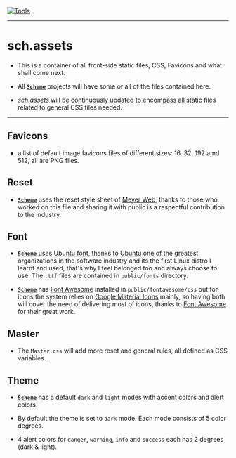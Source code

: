[![Tools](https://skillicons.dev/icons?i=css)](https://skillicons.dev)

---

# sch.assets

- This is a container of all front-side static files, CSS, Favicons and what shall come next.

- All [**`Scheme`**](https://github.com/rhman-ibrahim/rhman-ibrahim#scheme) projects will have some or all of the files contained here.

- *sch.assets* will be continuously updated to encompass all static files related to general CSS files needed.

---

## Favicons

- a list of default image favicons files of different sizes: 16. 32, 192 amd 512, all are PNG files.

## Reset

- [**`Scheme`**](https://github.com/rhman-ibrahim/rhman-ibrahim#scheme) uses the reset style sheet of [Meyer Web](https://meyerweb.com/eric/tools/css/reset/), thanks to those who worked on this file and sharing it with public is a respectful contribution to the industry.

## Font

- [**`Scheme`**](https://github.com/rhman-ibrahim/rhman-ibrahim#scheme) uses [Ubuntu font](https://design.ubuntu.com/font), thanks to [Ubuntu](https://ubuntu.com/) one of the greatest organizations in the software industry and its the first Linux distro I learnt and used, that's why I feel belonged too and always choose to use. The `.ttf` files are contained in `public/fonts` directory.

- [**`Scheme`**](https://github.com/rhman-ibrahim/rhman-ibrahim#scheme) has [Font Awesome](https://fontawesome.com/) installed in `public/fontawesome/css` but for icons the system relies on [Google Material Icons](https://fonts.google.com/icons) mainly, so having both will cover the need of delivering most of icons, thanks to [Font Awesome](https://fontawesome.com/) for their great work.

## Master

- The `Master.css` will add more reset and general rules, all defined as CSS variables.

## Theme

- [**`Scheme`**](https://github.com/rhman-ibrahim/rhman-ibrahim#scheme) has a default `dark` and `light` modes with accent colors and alert colors.

- By default the theme is set to `dark` mode. Each mode consists of 5 color degrees.

- 4 alert colors for `danger`, `warning`, `info` and `success` each has 2 degrees (dark & light).